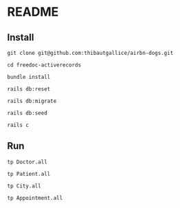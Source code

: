 # README

## Install

`git clone git@github.com:thibautgallice/airbn-dogs.git`

`cd freedoc-activerecords`

`bundle install`

`rails db:reset`

`rails db:migrate`

`rails db:seed`

`rails c`


## Run

`tp Doctor.all`

`tp Patient.all`

`tp City.all`

`tp Appointment.all`

